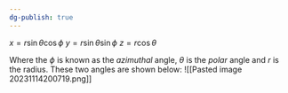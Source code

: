 ```yaml
---
dg-publish: true
---
```

$x = r\sin \theta \cos \phi$
$y=r\sin \theta \sin \phi$
$z=r\cos \theta$

Where the $\phi$ is known as the *azimuthal* angle, $\theta$ is the *polar* angle and $r$ is the radius. These two angles are shown below: 
![[Pasted image 20231114200719.png]]
